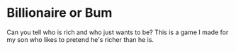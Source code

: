 # Billionaire or Bum

Can you tell who is rich and who just wants to be?
This is a game I made for my son who likes to pretend he's richer than he is.
